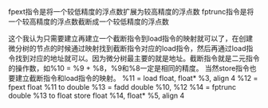 fpext指令是将一个较低精度的浮点数扩展为较高精度的浮点数
fptrunc指令是将一个较高精度的浮点数截断成一个较低精度的浮点数

这个我认为只需要建立再建立一个截断指令到load指令的映射就可以了，在创建微分树的节点的时候通过映射找到截断指令对应的load指令，然后再通过load指令找到对应的地址就可以。因为微分树最主要的就是地址。截断指令就是二元指令的操作数，如%10 = %9 + %8，%9和%8一定是相同的精度。
当然store指令也要建立截断指令和load指令的映射。
%11 = load float, float* %3, align 4
%12 = fpext float %11 to double
%13 = fadd double %10, %12
%14 = fptrunc double %13 to float
store float %14, float* %5, align 4
